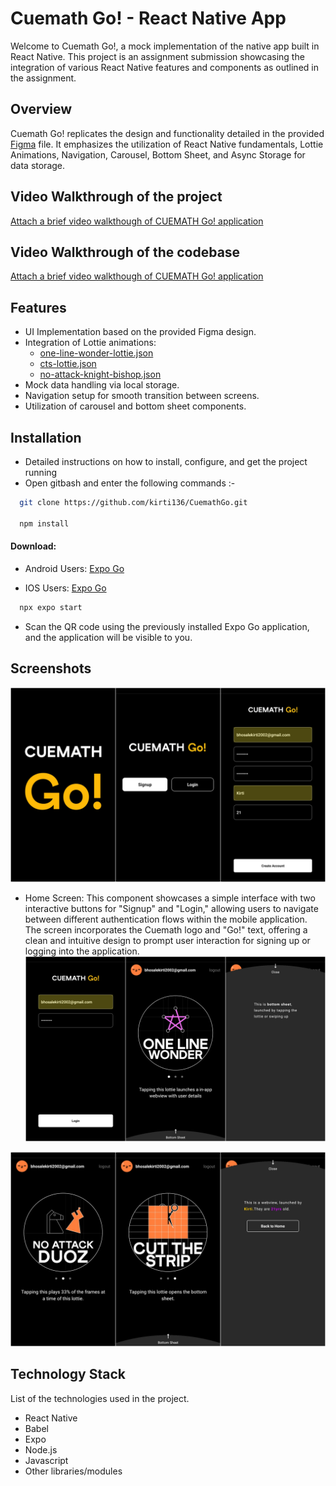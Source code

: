 
# Cuemath Go! - React Native App

Welcome to Cuemath Go!, a mock implementation of the native app built in React Native. This project is an assignment submission showcasing the integration of various React Native features and components as outlined in the assignment.

## Overview 
Cuemath Go! replicates the design and functionality detailed in the provided [Figma](https://cuemath.notion.site/App-Assignment-Cuemath-Go-4f18089084d040d28f4f1b2ef946db55) file. It emphasizes the utilization of React Native fundamentals, Lottie Animations, Navigation, Carousel, Bottom Sheet, and Async Storage for data storage. 

## Video Walkthrough of the project
[Attach a brief video walkthough of CUEMATH Go! application]()

## Video Walkthrough of the codebase
[Attach a brief video walkthough of CUEMATH Go! application]()

## Features

 - UI Implementation based on the provided Figma design.
 - Integration of Lottie animations:
    - [one-line-wonder-lottie.json](https://file.notion.so/f/f/81d99e49-098d-47e2-b832-3ea5fb19e43d/26afd220-091b-4fd8-a010-4368c5e52472/one-line-wonder-lottie.json?id=83a4cb60-4001-4513-a73e-0e11fbfc1716&table=block&spaceId=81d99e49-098d-47e2-b832-3ea5fb19e43d&expirationTimestamp=1703109600000&signature=2Adme0fz1pwWCJzBuTgHjtDAmAeUbmzm1ZtKOVxXTAk&downloadName=one-line-wonder-lottie.json)
    - [cts-lottie.json](https://file.notion.so/f/f/81d99e49-098d-47e2-b832-3ea5fb19e43d/ca3d3bb9-ef63-4fc2-8884-05d09d4127e8/cts-lottie.json?id=4612d6c1-54da-4db9-9806-027ee497af7d&table=block&spaceId=81d99e49-098d-47e2-b832-3ea5fb19e43d&expirationTimestamp=1703109600000&signature=pKK5tQzBtASULujDlJ9zCE_JM5uo9zHV3pvXu8vbc0Y&downloadName=cts-lottie.json)
    - [no-attack-knight-bishop.json](https://file.notion.so/f/f/81d99e49-098d-47e2-b832-3ea5fb19e43d/5cc6d9d2-8b84-47cc-a9e8-eada679e9f2b/no-attack-knight-bishop.json?id=1f9edaae-a7ba-419d-822c-7ccd35dac2eb&table=block&spaceId=81d99e49-098d-47e2-b832-3ea5fb19e43d&expirationTimestamp=1703109600000&signature=4IIF10P0SIA4t0h99qgiZ0CujRkv28iOnY3H-CE8C6g&downloadName=no-attack-knight-bishop.json)
 - Mock data handling via local storage.
 - Navigation setup for smooth transition between screens.
 - Utilization of carousel and bottom sheet components.



## Installation
- Detailed instructions on how to install, configure, and get the project running
- Open gitbash and enter the following commands :-

```bash
  git clone https://github.com/kirti136/CuemathGo.git

  npm install
```

#### Download:

- Android Users: [Expo Go](https://play.google.com/store/apps/details?id=host.exp.exponent&referrer=www)

- IOS Users: [Expo Go](https://apps.apple.com/us/app/expo-go/id982107779)

```bash
  npx expo start
```
- Scan the QR code using the previously installed Expo Go application, and the application will be visible to you.


## Screenshots

![App Screenshot](https://raw.githubusercontent.com/kirti136/CuemathGo/main/assets/GitImages/01.png?token=GHSAT0AAAAAACLXS45ZG6DUV6Q6EANTAEYAZMCDGBA)
- Home Screen: This component showcases a simple interface with two interactive buttons for "Signup" and "Login," allowing users to navigate between different authentication flows within the mobile application. The screen incorporates the Cuemath logo and "Go!" text, offering a clean and intuitive design to prompt user interaction for signing up or logging into the application.
![App Screenshot](https://raw.githubusercontent.com/kirti136/CuemathGo/main/assets/GitImages/02.png?token=GHSAT0AAAAAACLXS45YT4SQK6OOPTQDYYUSZMCDG4A)

![App Screenshot](https://raw.githubusercontent.com/kirti136/CuemathGo/main/assets/GitImages/03.png?token=GHSAT0AAAAAACLXS45ZR3M3EMDBY5A4Q6MAZMCDHIQ)


## Technology Stack
List of the technologies used in the project.

- React Native            
- Babel
- Expo
- Node.js
- Javascript
- Other libraries/modules
